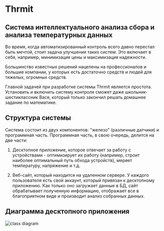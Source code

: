 Thrmit
============================================================

Система интеллектуального анализа сбора и анализа температурных данных
----------------------------------
Во время, когда автоматизированный контроль всего давно перестал быть мечтой, стоит задача улучшения таких систем. Это включает в себя, например, минимизация цены и максимизация надежности.

Большинство известных решений нацелены на профессионалов и большие компании, у которых есть достаточно средств и людей для тяжелых, огромных средств.

Главной задачей при разработке системы Thrmit является простота. Установить и включить систему контроля сможет даже школьник-шестиклассник Вася, который только закончил решать домашнее задание по математике.

Структура системы
----------------------------------
Система состоит из двух компонентов: "железо" (различные датчики) и программная часть. Программная часть, в свою очередь, делится на две части:

1. Десктопное приложение, которое отвечает за работу с устройствами - оптимизирует их работу (например, строит наиболее оптимальный путь обхода устройств), меряет температуру, напряжение и т.д.

2. Веб-сайт, который находится на удаленном сервере. У каждого пользователя есть свой аккаунт, который привязан к десктопному приложению. Как только оно загружает данные в БД, сайт обрабатывает полученную информацию, отображает все в благоприятном виде и производит анализ собранных данных.

Диаграмма десктопного приложения
----------------------------------
![class diagram](http://i.imgur.com/HKd6faK.jpg "Class diagramm")
